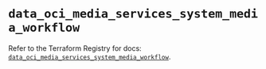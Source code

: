 # `data_oci_media_services_system_media_workflow`

Refer to the Terraform Registry for docs: [`data_oci_media_services_system_media_workflow`](https://registry.terraform.io/providers/oracle/oci/7.19.0/docs/data-sources/media_services_system_media_workflow).

